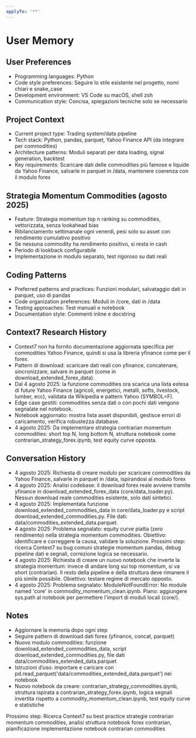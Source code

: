 ```yaml
---
applyTo: '**'
---
```


# User Memory

## User Preferences
- Programming languages: Python
- Code style preferences: Seguire lo stile esistente nel progetto, nomi chiari e snake_case
- Development environment: VS Code su macOS, shell zsh
- Communication style: Concisa, spiegazioni tecniche solo se necessario

## Project Context
- Current project type: Trading system/data pipeline
- Tech stack: Python, pandas, parquet, Yahoo Finance API (da integrare per commodities)
- Architecture patterns: Moduli separati per data loading, signal generation, backtest
- Key requirements: Scaricare dati delle commodities più famose e liquide da Yahoo Finance, salvarle in parquet in /data, mantenere coerenza con il modulo forex

## Strategia Momentum Commodities (agosto 2025)
- Feature: Strategia momentum top n ranking su commodities, vettorizzata, senza lookahead bias
- Ribilanciamento settimanale ogni venerdì, pesi solo su asset con rendimento cumulativo positivo
- Se nessuna commodity ha rendimento positivo, si resta in cash
- Periodo di lookback configurabile
- Implementazione in modulo separato, test rigoroso su dati reali

## Coding Patterns
- Preferred patterns and practices: Funzioni modulari, salvataggio dati in parquet, uso di pandas
- Code organization preferences: Moduli in /core, dati in /data
- Testing approaches: Test manuali e notebook
- Documentation style: Commenti inline e docstring

## Context7 Research History
- Context7 non ha fornito documentazione aggiornata specifica per commodities Yahoo Finance, quindi si usa la libreria yfinance come per il forex.
- Pattern di download: scaricare dati reali con yfinance, concatenare, sincronizzare, salvare in parquet (come in download_extended_forex_data).
- Dal 4 agosto 2025: la funzione commodities ora scarica una lista estesa di future Yahoo Finance (agricoli, energetici, metalli, softs, livestock, lumber, ecc), validata da Wikipedia e pattern Yahoo (SYMBOL=F).
- Edge case gestiti: commodities senza dati o con pochi dati vengono segnalate nel notebook.
- Notebook aggiornato: mostra lista asset disponibili, gestisce errori di caricamento, verifica robustezza database.
- 4 agosto 2025: Da implementare strategia contrarian momentum commodities: short top N, long bottom N, struttura notebook come contrarian_strategy_forex.ipynb, test equity curve opposta.

## Conversation History
- 4 agosto 2025: Richiesta di creare modulo per scaricare commodities da Yahoo Finance, salvarle in parquet in /data, ispirandosi al modulo forex
- 4 agosto 2025: Analisi codebase: il download forex reale avviene tramite yfinance in download_extended_forex_data (core/data_loader.py). Nessun download reale commodities esistente, solo dati sintetici.
- 4 agosto 2025: Implementata funzione download_extended_commodities_data in core/data_loader.py e script download_extended_commodities.py. File dati: data/commodities_extended_data.parquet.
- 4 agosto 2025: Problema segnalato: equity curve piatta (zero rendimento) nella strategia momentum commodities. Obiettivo: identificare e correggere la causa, validare la soluzione. Prossimi step: ricerca Context7 su bug comuni strategie momentum pandas, debug pipeline dati e segnali, correzione logica se necessario.
- 4 agosto 2025: Richiesta di creare un nuovo notebook che inverte la strategia momentum: invece di andare long sui top momentum, si va short (contrarian). Il resto della pipeline e della struttura deve rimanere il più simile possibile. Obiettivo: testare regime di mercato opposto.
- 4 agosto 2025: Problema segnalato: ModuleNotFoundError: No module named 'core' in commodity_momentum_clean.ipynb. Piano: aggiungere sys.path al notebook per permettere l'import di moduli locali (core/).

## Notes
- Aggiornare la memoria dopo ogni step
- Seguire pattern di download dati forex (yfinance, concat, parquet)
- Nuovo modulo commodities: funzione download_extended_commodities_data, script download_extended_commodities.py, file dati data/commodities_extended_data.parquet
- Istruzioni d’uso: importare e caricare con pd.read_parquet('data/commodities_extended_data.parquet') nei notebook
- Nuovo notebook da creare: contrarian_strategy_commodities.ipynb, struttura ispirata a contrarian_strategy_forex.ipynb, logica segnali invertita rispetto a commodity_momentum_clean.ipynb, test equity curve e statistiche

Prossimo step: Ricerca Context7 su best practice strategie contrarian momentum commodities, analisi struttura notebook forex contrarian, pianificazione implementazione notebook contrarian commodities
